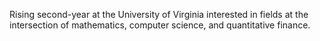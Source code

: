 Rising second-year at the University of Virginia interested in fields at the intersection of mathematics, computer science, and quantitative finance.
